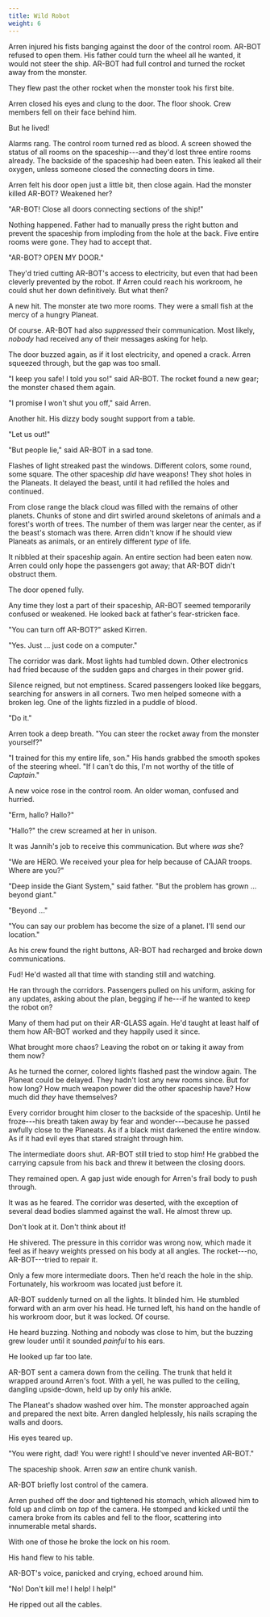 ```yaml
---
title: Wild Robot
weight: 6
---
```

Arren injured his fists banging against the door of the control room. AR-BOT refused to open them. His father could turn the wheel all he wanted, it would not steer the ship. AR-BOT had full control and turned the rocket away from the monster.

They flew past the other rocket when the monster took his first bite.

Arren closed his eyes and clung to the door. The floor shook. Crew members fell on their face behind him.

But he lived!

Alarms rang. The control room turned red as blood. A screen showed the status of all rooms on the spaceship---and they'd lost three entire rooms already. The backside of the spaceship had been eaten. This leaked all their oxygen, unless someone closed the connecting doors in time.

Arren felt his door open just a little bit, then close again. Had the monster killed AR-BOT? Weakened her?

"AR-BOT! Close all doors connecting sections of the ship!"

Nothing happened. Father had to manually press the right button and prevent the spaceship from imploding from the hole at the back. Five entire rooms were gone. They had to accept that.

"AR-BOT? OPEN MY DOOR."

They'd tried cutting AR-BOT's access to electricity, but even that had been cleverly prevented by the robot. If Arren could reach his workroom, he could shut her down definitively. But what then?

A new hit. The monster ate two more rooms. They were a small fish at the mercy of a hungry Planeat. 

Of course. AR-BOT had also _suppressed_ their communication. Most likely, _nobody_ had received any of their messages asking for help.

The door buzzed again, as if it lost electricity, and opened a crack. Arren squeezed through, but the gap was too small.

"I keep you safe! I told you so!" said AR-BOT. The rocket found a new gear; the monster chased them again.

"I promise I won't shut you off," said Arren. 

Another hit. His dizzy body sought support from a table. 

"Let us out!"

"But people lie," said AR-BOT in a sad tone.

Flashes of light streaked past the windows. Different colors, some round, some square. The other spaceship _did_ have weapons! They shot holes in the Planeats. It delayed the beast, until it had refilled the holes and continued.

From close range the black cloud was filled with the remains of other planets. Chunks of stone and dirt swirled around skeletons of animals and a forest's worth of trees. The number of them was larger near the center, as if the beast's stomach was there. Arren didn't know if he should view Planeats as animals, or an entirely different _type_ of life.

It nibbled at their spaceship again. An entire section had been eaten now. Arren could only hope the passengers got away; that AR-BOT didn't obstruct them.

The door opened fully.

Any time they lost a part of their spaceship, AR-BOT seemed temporarily confused or weakened. He looked back at father's fear-stricken face.

"You can turn off AR-BOT?" asked Kirren.

"Yes. Just ... just code on a computer."

The corridor was dark. Most lights had tumbled down. Other electronics had fried because of the sudden gaps and charges in their power grid.

Silence reigned, but not emptiness. Scared passengers looked like beggars, searching for answers in all corners. Two men helped someone with a broken leg. One of the lights fizzled in a puddle of blood.

"Do it."

Arren took a deep breath. "You can steer the rocket away from the monster yourself?"

"I trained for this my entire life, son." His hands grabbed the smooth spokes of the steering wheel. "If I can't do this, I'm not worthy of the title of _Captain_."

A new voice rose in the control room. An older woman, confused and hurried.

"Erm, hallo? Hallo?"

"Hallo?" the crew screamed at her in unison.

It was Jannih's job to receive this communication. But where _was_ she?

"We are HERO. We received your plea for help because of CAJAR troops. Where are you?"

"Deep inside the Giant System," said father. "But the problem has grown ... beyond giant."

"Beyond ..."

"You can say our problem has become the size of a planet. I'll send our location."

As his crew found the right buttons, AR-BOT had recharged and broke down communications.

Fud! He'd wasted all that time with standing still and watching.

He ran through the corridors. Passengers pulled on his uniform, asking for any updates, asking about the plan, begging if he---if he wanted to keep the robot on?

Many of them had put on their AR-GLASS again. He'd taught at least half of them how AR-BOT worked and they happily used it since.

What brought more chaos? Leaving the robot on or taking it away from them now?

As he turned the corner, colored lights flashed past the window again. The Planeat could be delayed. They hadn't lost any new rooms since. But for how long? How much weapon power did the other spaceship have? How much did _they_ have themselves?

Every corridor brought him closer to the backside of the spaceship. Until he froze---his breath taken away by fear and wonder---because he passed awfully close to the Planeats. As if a black mist darkened the entire window. As if it had evil eyes that stared straight through him.

The intermediate doors shut. AR-BOT still tried to stop him! He grabbed the carrying capsule from his back and threw it between the closing doors.

They remained open. A gap just wide enough for Arren's frail body to push through.

It was as he feared. The corridor was deserted, with the exception of several dead bodies slammed against the wall. He almost threw up. 

Don't look at it. Don't think about it!

He shivered. The pressure in this corridor was wrong now, which made it feel as if heavy weights pressed on his body at all angles. The rocket---no, AR-BOT---tried to repair it.

Only a few more intermediate doors. Then he'd reach the hole in the ship. Fortunately, his workroom was located just before it.

AR-BOT suddenly turned on all the lights. It blinded him. He stumbled forward with an arm over his head. He turned left, his hand on the handle of his workroom door, but it was locked. Of course.

He heard buzzing. Nothing and nobody was close to him, but the buzzing grew louder until it sounded _painful_ to his ears.

He looked up far too late.

AR-BOT sent a camera down from the ceiling. The trunk that held it wrapped around Arren's foot. With a yell, he was pulled to the ceiling, dangling upside-down, held up by only his ankle.

The Planeat's shadow washed over him. The monster approached again and prepared the next bite. Arren dangled helplessly, his nails scraping the walls and doors.

His eyes teared up. 

"You were right, dad! You were right! I should've never invented AR-BOT."

The spaceship shook. Arren _saw_ an entire chunk vanish.

AR-BOT briefly lost control of the camera.

Arren pushed off the door and tightened his stomach, which allowed him to fold up and climb on _top_ of the camera. He stomped and kicked until the camera broke from its cables and fell to the floor, scattering into innumerable metal shards.

With one of those he broke the lock on his room.

His hand flew to his table.

AR-BOT's voice, panicked and crying, echoed around him.

"No! Don't kill me! I help! I help!"

He ripped out all the cables.